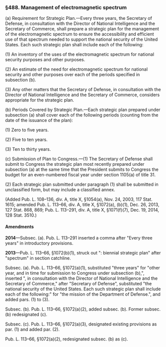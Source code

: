 ### §488. Management of electromagnetic spectrum ###

(a) Requirement for Strategic Plan.—Every three years, the Secretary of Defense, in consultation with the Director of National Intelligence and the Secretary of Commerce, shall prepare a strategic plan for the management of the electromagnetic spectrum to ensure the accessibility and efficient use of that spectrum needed to support the national security of the United States. Each such strategic plan shall include each of the following:

(1) An inventory of the uses of the electromagnetic spectrum for national security purposes and other purposes.

(2) An estimate of the need for electromagnetic spectrum for national security and other purposes over each of the periods specified in subsection (b).

(3) Any other matters that the Secretary of Defense, in consultation with the Director of National Intelligence and the Secretary of Commerce, considers appropriate for the strategic plan.

(b) Periods Covered by Strategic Plan.—Each strategic plan prepared under subsection (a) shall cover each of the following periods (counting from the date of the issuance of the plan):

(1) Zero to five years.

(2) Five to ten years.

(3) Ten to thirty years.

(c) Submission of Plan to Congress.—(1) The Secretary of Defense shall submit to Congress the strategic plan most recently prepared under subsection (a) at the same time that the President submits to Congress the budget for an even-numbered fiscal year under section 1105(a) of title 31.

(2) Each strategic plan submitted under paragraph (1) shall be submitted in unclassified form, but may include a classified annex.

(Added Pub. L. 108–136, div. A, title X, §1054(a), Nov. 24, 2003, 117 Stat. 1615; amended Pub. L. 113–66, div. A, title X, §1072(a), (b)(1), Dec. 26, 2013, 127 Stat. 868, 869; Pub. L. 113–291, div. A, title X, §1071(f)(7), Dec. 19, 2014, 128 Stat. 3510.)

#### Amendments ####

**2014**—Subsec. (a). Pub. L. 113–291 inserted a comma after "Every three years" in introductory provisions.

**2013**—Pub. L. 113–66, §1072(b)(1), struck out ": biennial strategic plan" after "spectrum" in section catchline.

Subsec. (a). Pub. L. 113–66, §1072(a)(1), substituted "three years" for "other year, and in time for submission to Congress under subsection (b),", inserted ", in consultation with the Director of National Intelligence and the Secretary of Commerce," after "Secretary of Defense", substituted "the national security of the United States. Each such strategic plan shall include each of the following:" for "the mission of the Department of Defense.", and added pars. (1) to (3).

Subsec. (b). Pub. L. 113–66, §1072(a)(2), added subsec. (b). Former subsec. (b) redesignated (c).

Subsec. (c). Pub. L. 113–66, §1072(a)(3), designated existing provisions as par. (1) and added par. (2).

Pub. L. 113–66, §1072(a)(2), redesignated subsec. (b) as (c).
